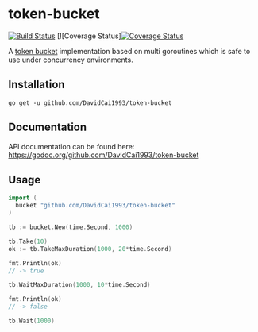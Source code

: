 # token-bucket
[![Build Status](https://travis-ci.org/DavidCai1993/token-bucket.svg?branch=master)](https://travis-ci.org/DavidCai1993/token-bucket)
[![Coverage Status][![Coverage Status](https://coveralls.io/repos/github/DavidCai1993/token-bucket/badge.svg?branch=master)](https://coveralls.io/github/DavidCai1993/token-bucket?branch=master)

A [token bucket](https://en.wikipedia.org/wiki/Token_bucket) implementation based on multi goroutines which is safe to use under concurrency environments.

## Installation

```
go get -u github.com/DavidCai1993/token-bucket
```

## Documentation

API documentation can be found here: https://godoc.org/github.com/DavidCai1993/token-bucket

## Usage

```go
import (
  bucket "github.com/DavidCai1993/token-bucket"
)
```

```go
tb := bucket.New(time.Second, 1000)

tb.Take(10)
ok := tb.TakeMaxDuration(1000, 20*time.Second)

fmt.Println(ok)
// -> true

tb.WaitMaxDuration(1000, 10*time.Second)

fmt.Println(ok)
// -> false

tb.Wait(1000)
```

